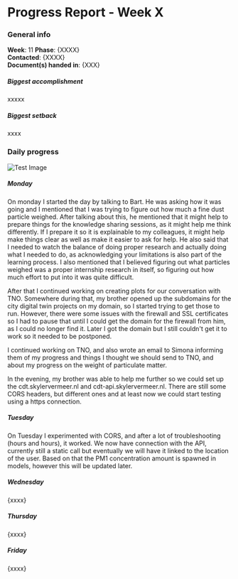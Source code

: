 # Progress Report - Week X

### General info
**Week**: 11
**Phase**: {XXXX}  
**Contacted**: {XXXX}  
**Document(s) handed in**: {XXX}  

##### Biggest accomplishment
xxxxx

##### Biggest setback
xxxx

### Daily progress
![Test Image](basic-weekly-template.png)

##### Monday
On monday I started the day by talking to Bart. He was asking how it was going and I mentioned that I was trying to figure out how much a fine dust particle weighed. After talking about this, he mentioned that it might help to prepare things for the knowledge sharing sessions, as it might help me think differently. If I prepare it so it is explainable to my colleagues, it might help make things clear as well as make it easier to ask for help. He also said that I needed to watch the balance of doing proper research and actually doing what I needed to do, as acknowledging your limitations is also part of the learning process. I also mentioned that I believed figuring out what particles weighed was a proper internship research in itself, so figuring out how much effort to put into it was quite difficult. 

After that I continued working on creating plots for our conversation with TNO. Somewhere during that, my brother opened up the subdomains for the city digital twin projects on my domain, so I started trying to get those to run. However, there were some issues with the firewall and SSL certificates so I had to pause that until I could get the domain for the firewall from him, as I could no longer find it. Later I got the domain but I still couldn't get it to work so it needed to be postponed.

I continued working on TNO, and also wrote an email to Simona informing them of my progress and things I thought we should send to TNO, and about my progress on the weight of particulate matter.

In the evening, my brother was able to help me further so we could set up the cdt.skylervermeer.nl and cdt-api.skylervermeer.nl. There are still some CORS headers, but different ones and at least now we could start testing using a https connection.

##### Tuesday
On Tuesday I experimented with CORS, and after a lot of troubleshooting (hours and hours), it worked. We now have connection with the API, currently still a static call but eventually we will have it linked to the location of the user. Based on that the PM1 concentration amount is spawned in models, however this will be updated later.

##### Wednesday
{xxxx}

##### Thursday
{xxxx}

##### Friday
{xxxx}

